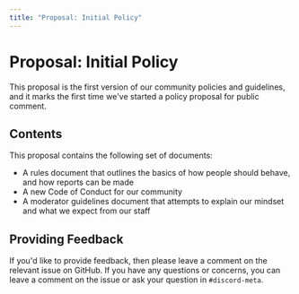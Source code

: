 ```yaml
---
title: "Proposal: Initial Policy"
---
```


# Proposal: Initial Policy

This proposal is the first version of our community policies and guidelines, and it marks the first time we've
started a policy proposal for public comment.

## Contents

This proposal contains the following set of documents:

* A rules document that outlines the basics of how people should behave, and how reports can be made
* A new Code of Conduct for our community
* A moderator guidelines document that attempts to explain our mindset and what we expect from our staff

## Providing Feedback

If you'd like to provide feedback, then please leave a comment on the relevant issue on GitHub. If you have
any questions or concerns, you can leave a comment on the issue or ask your question in `#discord-meta`.
